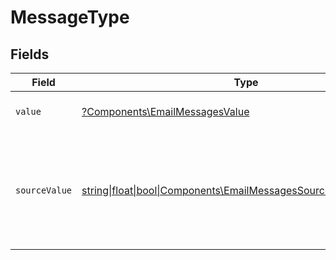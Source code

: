 # MessageType


## Fields

| Field                                                                                                                    | Type                                                                                                                     | Required                                                                                                                 | Description                                                                                                              | Example                                                                                                                  |
| ------------------------------------------------------------------------------------------------------------------------ | ------------------------------------------------------------------------------------------------------------------------ | ------------------------------------------------------------------------------------------------------------------------ | ------------------------------------------------------------------------------------------------------------------------ | ------------------------------------------------------------------------------------------------------------------------ |
| `value`                                                                                                                  | [?Components\EmailMessagesValue](../../Models/Components/EmailMessagesValue.md)                                          | :heavy_minus_sign:                                                                                                       | The unified message type.                                                                                                | email                                                                                                                    |
| `sourceValue`                                                                                                            | [string\|float\|bool\|Components\EmailMessagesSourceValue4\|array\|null](../../Models/Components/EmailMessagesSourceValue.md) | :heavy_minus_sign:                                                                                                       | The original value from the provider used to derive the unified message type.                                            | Email                                                                                                                    |